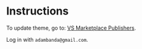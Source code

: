 # Instructions

To update theme, go to: [VS Marketplace Publishers](https://marketplace.visualstudio.com/manage/publishers/).

Log in with `adambanda@gmail.com`.